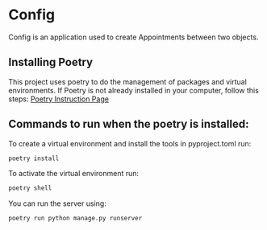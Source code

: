 
# Config
Config is an application used to create Appointments between two objects.

## Installing Poetry
This project uses poetry to do the management of packages and virtual environments. 
If Poetry is not already installed in your computer, follow this steps:
[Poetry Instruction Page](https://python-poetry.org/docs/#installing-with-the-official-installer)

## Commands to run when the poetry is installed:
To create a virtual environment and install the tools in pyproject.toml run:
```bash
poetry install
```

To activate the virtual environment run:
```bash
poetry shell
```

You can run the server using:
```bash
poetry run python manage.py runserver
```